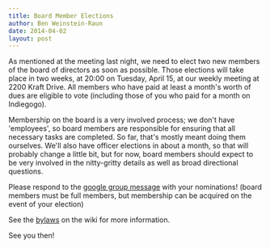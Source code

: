 ```yaml
---
title: Board Member Elections
author: Ben Weinstein-Raun
date: 2014-04-02
layout: post
---
```

As mentioned at the meeting last night, we need to elect two new members of the board of directors as soon as possible. Those elections will take place in two weeks, at 20:00 on Tuesday, April 15, at our weekly meeting at 2200 Kraft Drive. All members who have paid at least a month's worth of dues are eligible to vote (including those of you who paid for a month on Indiegogo).

Membership on the board is a very involved process; we don't have 'employees', so board members are responsible for ensuring that all necessary tasks are completed. So far, that's mostly meant doing them ourselves. We'll also have officer elections in about a month, so that will probably change a little bit, but for now, board members should expect to be very involved in the nitty-gritty details as well as broad directional questions.

Please respond to the [google group message](https://groups.google.com/forum/#!topic/hacksburg/T-C_57g-cBs) with your nominations! (board members must be full members, but membership can be acquired on the event of your election)

See the [bylaws](http://wiki.hacksburg.org/policy:bylaws) on the wiki for more information.

See you then!
